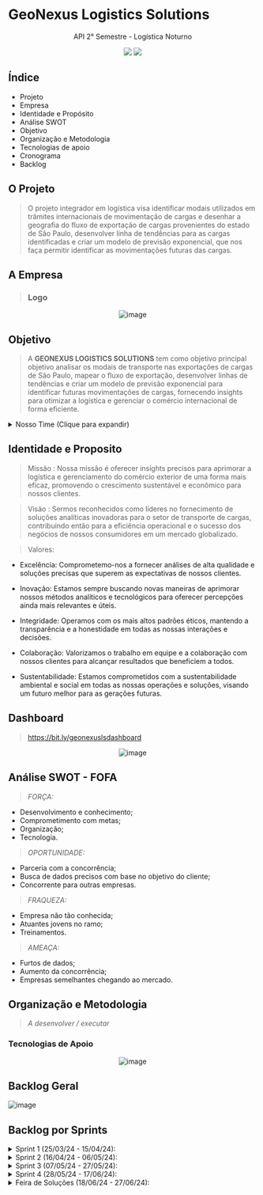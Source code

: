 # GeoNexus Logistics Solutions 

<p align="center"> 
API 2° Semestre - Logística Noturno
</p> 
  
<p align="center">   
 <img src="https://img.shields.io/badge/Status%3A-IN PROGRESS-green"/>
 <a href="http://fatecsjc-prd.azurewebsites.net/"><img src="https://img.shields.io/badge/Instituição%3A-FATEC-red"/></a>
</p>

## **Índice**

* Projeto
* Empresa
* Identidade e Propósito
* Análise SWOT
* Objetivo
* Organização e Metodologia
* Tecnologias de apoio
* Cronograma
* Backlog
 

## **O Projeto**
> O projeto integrador em logística visa identificar modais utilizados em trâmites internacionais de movimentação de cargas e desenhar a geografia do fluxo de exportação de cargas provenientes do estado de São Paulo, desenvolver linha de tendências para as cargas identificadas e criar um modelo de previsão exponencial, que nos faça permitir identificar as movimentações futuras das cargas. 

## **A Empresa**
> ### Logo


<div align="center">
  
![image](https://github.com/geonexusls/PROJETO-INTEGRADOR-2-SEMESTRE/assets/166401059/0129610e-e3e6-42d7-8dc3-71ad9a1b0b54)

</div>

## Objetivo 
> A **GEONEXUS LOGISTICS SOLUTIONS** tem como objetivo principal objetivo analisar os modais de transporte nas exportações de cargas de São Paulo, mapear o fluxo de exportação, desenvolver linhas de tendências e criar um modelo de previsão exponencial para identificar futuras movimentações de cargas, fornecendo insights para otimizar a logística e gerenciar o comércio internacional de forma eficiente.


<details>
  
<summary>Nosso Time (Clique para expandir)</summary>
     
| Avatar | Aluno | Função |
| ------ | ----- | -------| 
|![image](https://github.com/geonexusls/PROJETO-INTEGRADOR-2-SEMESTRE/assets/166401059/b544beea-a5ac-4c22-9f2b-9eb08ae2fb74)| Evelyn Victoria P. de Melo | Product Owner |
![image](https://github.com/geonexusls/PROJETO-INTEGRADOR-2-SEMESTRE/assets/166401059/3e7ffded-45a7-41b6-94a7-45902b846b25)|Fernanda da Silva de Andrade|Scrum Master|
![image](https://github.com/geonexusls/PROJETO-INTEGRADOR-2-SEMESTRE/assets/166401059/8e1e2fa0-ba6d-4831-9737-a6334706b99f)|Gabriela De Avila| Developer Team|
![image](https://github.com/geonexusls/PROJETO-INTEGRADOR-2-SEMESTRE/assets/166401059/a4d83c0e-1c48-47f1-a1b0-16d10ea82b65)|Lucas Monteiro| Developer Team|
![image](https://github.com/geonexusls/PROJETO-INTEGRADOR-2-SEMESTRE/assets/166401059/3c742fb0-c75b-43c2-b59c-66c483597013)|Luiz Caldas | Developer Team| 
![image](https://github.com/geonexusls/PROJETO-INTEGRADOR-2-SEMESTRE/assets/166401059/6143b3d6-7dad-40e4-b580-0ae39b566d7d)|Raíssa Nunes| Developer Team|
![image](https://github.com/geonexusls/PROJETO-INTEGRADOR-2-SEMESTRE/assets/166401059/9c6d4bb4-4540-4c56-ab03-c51786e373e9)|Tássia Nataly de Souza Campos| Developer Team|
![image](https://github.com/geonexusls/PROJETO-INTEGRADOR-2-SEMESTRE/assets/166401059/5e0ca952-2273-4dbf-afc1-0280bddf0a57)|Mayara Nogueira | Developer Team|


</details>
                                                                                                                                                                                                                                                                                   
## Identidade e Proposito

> Missão : Nossa missão é oferecer insights precisos para aprimorar a logística e gerenciamento do comércio exterior de uma forma mais eficaz, promovendo o crescimento sustentável e econômico para nossos clientes.

> Visão : Sermos reconhecidos como líderes no fornecimento de soluções analíticas inovadoras para o setor de transporte de cargas, contribuindo então para a eficiência operacional e o sucesso dos negócios de nossos consumidores em um mercado globalizado.

> Valores:
* Excelência: Comprometemo-nos a fornecer análises de alta qualidade e soluções precisas que superem as expectativas de nossos clientes.

* Inovação: Estamos sempre buscando novas maneiras de aprimorar nossos métodos analíticos e tecnológicos para oferecer percepções ainda mais relevantes e úteis.

* Integridade: Operamos com os mais altos padrões éticos, mantendo a transparência e a honestidade em todas as nossas interações e decisões.

* Colaboração: Valorizamos o trabalho em equipe e a colaboração com nossos clientes para alcançar resultados que beneficiem a todos.

* Sustentabilidade: Estamos comprometidos com a sustentabilidade ambiental e social em todas as nossas operações e soluções, visando um futuro melhor para as gerações futuras.

## Dashboard

> https://bit.ly/geonexuslsdashboard

<div align="center">
  
![image](https://github.com/geonexusls/PROJETO-INTEGRADOR-2-SEMESTRE/assets/166401059/ea226015-4be8-4052-ba3e-df3063575b66)

</div>

## Análise SWOT - FOFA
> _FORÇA:_
* Desenvolvimento e conhecimento;
* Comprometimento com metas;
* Organização;
* Tecnologia.
  
> _OPORTUNIDADE:_
* Parceria com a concorrência;
* Busca de dados precisos com base no objetivo do cliente;
* Concorrente para outras empresas.

> _FRAQUEZA:_
* Empresa não tão conhecida;
* Atuantes jovens no ramo;
* Treinamentos.

> _AMEAÇA:_
* Furtos de dados;
* Aumento da concorrência;
* Empresas semelhantes chegando ao mercado.
  
## Organização e Metodologia
> _A desenvolver / executar_

### Tecnologias de Apoio

<div align="center">
  
![image](https://github.com/geonexusls/PROJETO-INTEGRADOR-2-SEMESTRE/assets/166401059/3baadc95-95ca-45f0-88e0-c41babeb40f6)

</div>

## Backlog Geral 

![image](https://github.com/geonexusls/PROJETO-INTEGRADOR-2-SEMESTRE/assets/166401059/89fda27e-3a84-4f8c-85d0-9c0db37960cf)

## Backlog por Sprints 

<details>
<summary>Sprint 1 (25/03/24 - 15/04/24):</summary>

  
 _In Progress_

 * Estruturar relatório;
 * Coletar informações de cada grupo;
 * Elencar ferramentas utilizadas;
 * Estruturar GitHub;
 * Disponibilizar relatório no GitHub;
 * Workshop - Jira Software;
 * Atribuir atividades para a próxima Sprint;
 * Estruturar backlog geral com base nas disciplinas do curso;
 * Criar identidade visual da empresa;
 * Organizar apresentação da Sprint 1;
 * Reunir equipe no Slack;
 * Realizar análise inicial da base de dados.

>Burndown Chart

_Por Tempo_

**A desenvolver / executar.**

_Por Itens_

**A desenvolver / executar.**

</details>

<details>
  
<summary>Sprint 2 (16/04/24 - 06/05/24):</summary>

* Relatório atualizado;
* Disponibilizar relatório no GitHub;
* Selecionar dados;
* Criar protótipo de dashboard;
* Atribuir atividades para a próxima Sprint;
* Workshop - Jira Software;
* Realizar comunicação com o cliente.  

>Burndown Chart

_Por Tempo_

**A desenvolver / executar.**
  
_Por Itens_

**A desenvolver / executar.**

_Potótipo de Dashboard_

**A desenvolver / executar.**

</details>

<details>
  
<summary>Sprint 3 (07/05/24 - 27/05/24):</summary>
  
* Missão, visão e valores da empresa;
* Avaliar sustentabilidade dos modais mais utilizados;
* Relatório atualizado;
* Disponibilizar relatório no GitHub;
* Analisar fluxos de mercadorias;
* Realizar análise econômica dos processos;  
* Atribuir atividades para a próxima Sprint;
* Realizar comunicação com o cliente;
* Realizar reunião de fim de Sprint.
      
>Burndown Chart
  
_Por Tempo_

**A desenvolver / executar.**

_Por Itens_

**A desenvolver / executar.**

_Dashboard_
 
**A desenvolver / executar.**
</details>

<details>
  
<summary>Sprint 4 (28/05/24 - 17/06/24):</summary>
  
* Relatório atualizado;
* Disponibilizar relatório no GitHub;
* Ajustar produto conforme orientações do cliente;
* Atribuir atividades para a Feira de Soluções;
* Realizar comunicação final com o cliente;
* Realizar reunião de fim de Sprint.
      
>Burndown Chart
  
**A desenvolver / executar.**
  
_Por Itens_


**A desenvolver / executar.**

</details>
 
<details>
  
<summary>Feira de Soluções (18/06/24 - 27/06/24):</summary>

* Preparar GitHub para o acesso do público;
* Realizar ajustes finais;
* Preparar apresentação para a Feira de Soluções;
* Realizar plano de revezamento de apresentações.
  
</details>
                                                                                                                                                                                     
